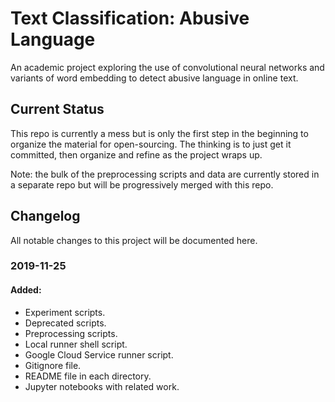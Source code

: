 # Text Classification: Abusive Language

An academic project exploring the use of convolutional neural networks and variants of word embedding to detect abusive language in online text.

## Current Status

This repo is currently a mess but is only the first step in the beginning to organize the material for open-sourcing. The thinking is to just get it committed, then organize and refine as the project wraps up.

Note: the bulk of the preprocessing scripts and data are currently stored in a separate repo but will be progressively merged with this repo.

## Changelog
All notable changes to this project will be documented here.

### 2019-11-25
#### Added:
- Experiment scripts.
- Deprecated scripts.
- Preprocessing scripts.
- Local runner shell script.
- Google Cloud Service runner script.
- Gitignore file.
- README file in each directory.
- Jupyter notebooks with related work.
